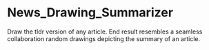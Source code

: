 # News_Drawing_Summarizer
Draw the tldr version of any article. End result resembles a seamless collaboration random drawings depicting the summary of an article. 

